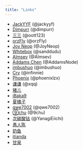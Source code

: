 ```yaml
---
title: "Links"
---
```


- [JackYYF](https://jackyyf.com/) (@jackyyf)
- [Dimpurr](http://blog.dimpurr.com/) (@dimpurr)
- [三三](http://best33.com/) (@oott123)
- [orzFly](https://orzfly.com/) (@orzFly)
- [Joy Neop](http://www.joyneop.com/) (@JoyNeop)
- [Whitebox](http://code5light.com/) (@sanddudu)
- [Almsev](http://www.almsev.com/) (@Almsev)
- [Addams Chen](http://addams96.me/) (@AddamsNode)
- [imbushuo](https://imbushuo.net/) (@imbushuo)
- [Cry](http://infinnie.github.io/) (@infinnie)
- [Phoenix](http://blog.phoenixlzx.com/) (@phoenixlzx)
- [谦谦](http://xqq.0ginr.com/) (@xqq)
- [猪儿](http://www.9bili.com/)
- [iBaka9](http://www.ibaka9.com/)
- [夏橘子](http://ovo.so/)
- [qwe7002](http://www.qwe7002.com/) (@qwe7002)
- [⑨chu](http://www.bakachu.cn/) (@9chu)
- [次碳酸钴](http://www.web-tinker.com/) (@YanagiEiichi)
- [愚人陈](http://www.yurenchen.com/)
- [奶鱼](http://mxd.moe/)
- [itianda](http://itianda.com/)
- [甘泉](http://ganquan.info/)
